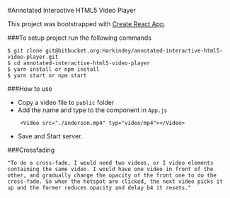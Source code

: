 #Annotated​ ​Interactive​ ​HTML5​ ​Video​ ​Player

This project was bootstrapped with [Create React App](https://github.com/facebookincubator/create-react-app).


###To setup project run the following commands

```
$ git clone git@bitbucket.org:Harkindey/annotated-interactive-html5-video-player.git
$ cd annotated-interactive-html5-video-player
$ yarn install or npm install
$ yarn start or npm start
```

###How to use
* Copy a video file to `public` folder
* Add the name and type to the component in `App.js`
```
    <Video src="./anderson.mp4" typ="video/mp4"></Video>
```
* Save and Start server.

###Crossfading
```
"To do a cross-fade, I would need two videos, or I video elements containing the same video. I would have one video in front of the other, and gradually change the opacity of the front one to do the cross-fade. So when the hotspot are clicked, the next video picks it up and the former reduces opacity and delay b4 it resets."
```
